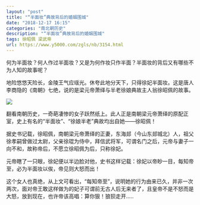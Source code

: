 ```yaml
---
layout: "post"
title: "“半面妆”典故背后的婚姻围城"
date: "2018-12-17 16:15"
categories: "南北朝历史"
description: "“半面妆”典故背后的婚姻围城"
tags: 徐昭佩 梁武帝
url: https://www.y5000.com/zgls/nb/3154.html
---
```






何为半面妆？何人作过半面妆？又是为何作妆只作半面？半面妆的背后又有哪些不为人知的故事呢？

地险悠悠天险长，金陵王气应瑶光。休夸此地分天下，只得徐妃半面妆。这是唐人李商隐的《南朝》七绝，说的是梁元帝萧绎与半老徐娘典故主人翁徐昭佩的故事。

![](https://img.y5000.com/uploads/allimg/160914/6-1609141H931N3.jpg)

翻看南朝历史，一奇葩凄惨的女子跃然纸上。此人正是南朝梁元帝萧绎的原配正室，史上有名的“半面妆”、“徐娘半老”典故均出自她——徐昭佩！

据史书记载，徐昭佩，南朝梁元帝萧绎的正妻，东海郯（今山东郯城北）人，祖父徐孝嗣曾做过太尉，父亲徐琨为侍中，拜信武将军，可谓名门之后，元帝与妻子一向不和，故称帝后，不愿立徐昭佩为后，只称徐妃。

元帝瞎了一只眼，徐妃便以半边脸对他，史书这样记载：徐妃以帝眇一目，每知帝至，必为半面妆以俟，帝见则大怒而出！

这个女人也真绝，从上文可看出，“每知帝至”，说明她的行为由来已久，并非一次两次，面对帝王敢这样做为的妃子可谓前无古人后无来者了，且皇帝不是不怒而是大怒，放到现在，也许帝该高唱：算你狠！狼狈走开.....

